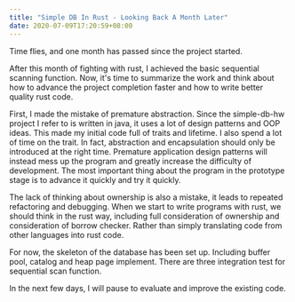 ```yaml
---
title: "Simple DB In Rust - Looking Back A Month Later"
date: 2020-07-09T17:20:59+08:00
---
```


Time flies, and one month has passed since the project started.

After this month of fighting with rust, I achieved the basic sequential scanning function. Now, it's time to summarize the work and think about how to advance the project completion faster and how to write better quality rust code.

First, I made the mistake of premature abstraction. Since the simple-db-hw project I refer to is written in java, it uses a lot of design patterns and OOP ideas. This made my initial code full of traits and lifetime. I also spend a lot of time on the trait. In fact, abstraction and encapsulation should only be introduced at the right time. Premature application design patterns will instead mess up the program and greatly increase the difficulty of development. The most important thing about the program in the prototype stage is to advance it quickly and try it quickly.

The lack of thinking about ownership is also a mistake, it leads to repeated refactoring and debugging. When we start to write programs with rust, we should think in the rust way, including full consideration of ownership and consideration of borrow checker. Rather than simply translating code from other languages into rust code.

For now, the skeleton of the database has been set up. Including buffer pool, catalog and heap page implement. There are three integration test for sequential scan function.

In the next few days, I will pause to evaluate and improve the existing code.
